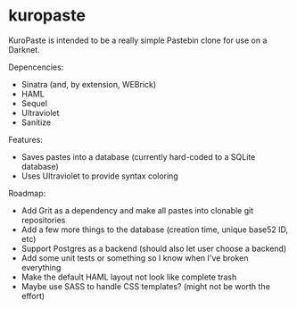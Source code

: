 kuropaste
=========

KuroPaste is intended to be a really simple Pastebin clone for use on a
Darknet.

Depencencies:
* Sinatra (and, by extension, WEBrick)
* HAML
* Sequel
* Ultraviolet
* Sanitize

Features:
* Saves pastes into a database (currently hard-coded to a SQLite database)
* Uses Ultraviolet to provide syntax coloring

Roadmap:
* Add Grit as a dependency and make all pastes into clonable git repositories
* Add a few more things to the database (creation time, unique base52 ID, etc)
* Support Postgres as a backend (should also let user choose a backend)
* Add some unit tests or something so I know when I've broken everything
* Make the default HAML layout not look like complete trash
* Maybe use SASS to handle CSS templates? (might not be worth the effort)

